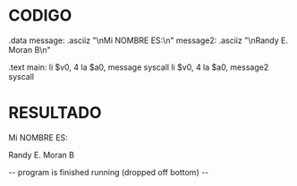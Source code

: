 # CODIGO

.data
        message: .asciiz "\nMi NOMBRE ES:\n"
        message2: .asciiz "\nRandy E. Moran B\n"        

  .text
        main:
              li $v0, 4
              la $a0, message
              syscall
              li $v0, 4
              la $a0, message2
              syscall


# RESULTADO

Mi NOMBRE ES:

Randy E. Moran B

-- program is finished running (dropped off bottom) --
